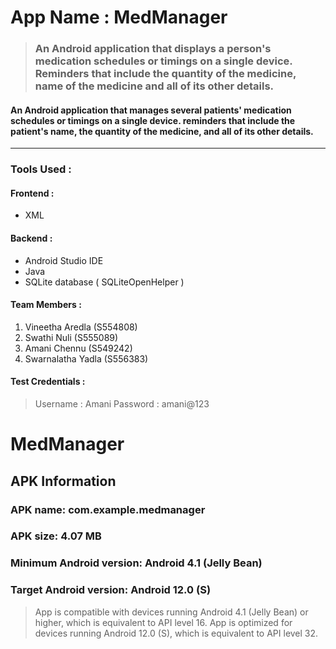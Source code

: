 # App Name : MedManager
> ### An Android application that displays a person's medication schedules or timings on a single device. Reminders that include the quantity of the medicine, name of the medicine and all of its other details.
 #### An Android application that manages several patients' medication schedules or timings on a single device. reminders that include the patient's name, the quantity of the medicine, and all of its other details.
---
### Tools Used :
#### Frontend :
  * XML
#### Backend :
  * Android Studio IDE
  * Java 
  * SQLite database ( SQLiteOpenHelper )


#### Team Members :
1. Vineetha Aredla (S554808)
2. Swathi Nuli (S555089)
3. Amani Chennu (S549242)
4. Swarnalatha Yadla (S556383)

#### Test Credentials :
> Username : Amani
> Password : amani@123

# MedManager

## APK Information

### APK name: com.example.medmanager
### APK size: 4.07 MB
### Minimum Android version: Android 4.1 (Jelly Bean)
### Target Android version: Android 12.0 (S)

> App is compatible with devices running Android 4.1 (Jelly Bean) or higher, which is equivalent to API level 16.
> App is optimized for devices running Android 12.0 (S), which is equivalent to API level 32.
